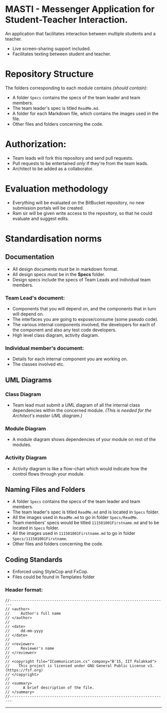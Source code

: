 # MASTI - Messenger Application for Student-Teacher Interaction.

An application that facilitates interaction between multiple students and a teacher.     

* Live screen-sharing support included.
* Facilitates texting between student and teacher. 

# Repository Structure

The folders corresponding to each module contains _(should contain)_:

- A folder `Specs` contains the specs of the team leader and team members.
- The team leader's spec is titled `ReadMe.md`.
- A folder for each Markdown file, which contains the images used in the file. 
- Other files and folders concerning the code.  


# Authorization:

- Team leads will fork this repository and send pull requests. 
- Pull requests to be entertained _only_ if they're from the team leads. 
- Architect to be added as a collaborator. 

# Evaluation methodology

- Everything will be evaluated on the BitBucket repository, no new submission portals will be created. 
- Ram sir will be given write access to the repository, so that he could evaluate and suggest edits. 

# Standardisation norms

## Documentation

- All design documents _must_ be in markdown format. 
- All design specs _must_ be in the **Specs** folder. 
- Design specs include the specs of Team Leads and individual team members. 

### Team Lead's document:

- Components that you will depend on, and the components that in turn will depend on. 
- The interfaces you are going to expose/consume (some pseudo code). 
- The various internal components involved, the developers for each of the component and also any test code developers. 
- High level class diagram, activity diagram. 

### Individual member's document:

- Details for each internal component you are working on. 
- The classes involved etc. 

## UML Diagrams
### Class Diagram
- Team lead must submit a UML diagram of all the internal class dependencies within the concerned module. _(This is needed for the Architect's master UML diagram.)_ 
### Module Diagram
- A module diagram shows dependencies of your module on rest of the modules. 
### Activity Diagram
- Activity diagram is like a flow-chart which would indicate how the control flows through your module. 

## Naming Files and Folders

- A folder `Specs` contains the specs of the team leader and team members.
- The team leader's spec is titled `ReadMe.md` and is located in `Specs` folder. 
- All the images used in `ReadMe.md` to go in folder `Specs/ReadMe`. 
- Team members' specs would be titled `111501001Firstname.md` and to be located in `Specs` folder.
- All the images used in `111501001Firstname.md` to go in folder `Specs/111501001Firstname`. 
- Other files and folders concerning the code.  

## Coding Standards
* Enforced using StyleCop and FxCop. 
* Files could be found in Templates folder

### Header format:
```Csharp
//-----------------------------------------------------------------------
// <author> 
//     Author's full name 
// </author>
//
// <date> 
//     dd-mm-yyyy 
// </date>
// 
// <reviewer> 
//     Reviewer's name 
// </reviewer>
// 
// <copyright file="ICommunication.cs" company="B'15, IIT Palakkad">
//    This project is licensed under GNU General Public License v3. (https://fsf.org)
// </copyright>
// 
// <summary>
//		A brief description of the file.
// </summary>
//-----------------------------------------------------------------------
```
--------------------------------------------------
